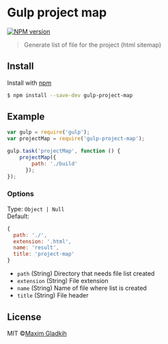 # Gulp project map
[![NPM version](https://img.shields.io/badge/npm-1.1.0-brightgreen.svg)](https://www.npmjs.com/package/gulp-project-map)

> Generate list of file for the project (html sitemap)

## Install
Install with [npm](https://npmjs.org/package/gulp-project-map)

```bash
$ npm install --save-dev gulp-project-map
```

## Example

```js
var gulp = require('gulp');
var projectMap = require('gulp-project-map');

gulp.task('projectMap', function () {
    projectMap({
        path: './build'
      });
});
```

### Options
Type: `Object | Null`<br/>Default:

```js
{
  path: './',
  extension: '.html',
  name: 'result',
  title: 'project-map'
}
```

- `path` (String) Directory that needs file list created
- `extension` (String) File extension<br/>
- `name` (String) Name of file where list is created<br/>
- `title` (String) File header<br/>

## License
MIT ©[Maxim Gladkih](https://gladkih.su)
